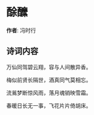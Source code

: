 # 酴醿

**作者**: 冯时行

## 诗词内容

万仙同驾碧云翔，容与人间散异香。

梅似前贤长隔世，酒真同气莫相忘。

流鶑梦断惊风雨，落月魂销映雪霜。

春暖日长无一事，飞花片片倚胡床。

